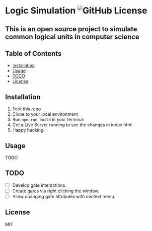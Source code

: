# Logic Simulation  ![GitHub License](https://img.shields.io/github/license/Luieitalian/Logic_Sim_Prototype)

## This is an open source project to simulate common logical units in computer science

## Table of Contents

- [Installation](#installation)
- [Usage](#usage)
- [TODO](#todo)
- [License](#license)

## Installation

1. Fork this repo
2. Clone to your local environment
3. Run `npm run build` in your terminal
4. Get a Live Server running to see the changes in index.html.
5. Happy hacking!

## Usage

TODO

## TODO

- [ ] Develop gate interactions.
- [ ] Create gates via right clicking the window.
- [ ] Allow changing gate attributes with context menu.

## License

MIT
